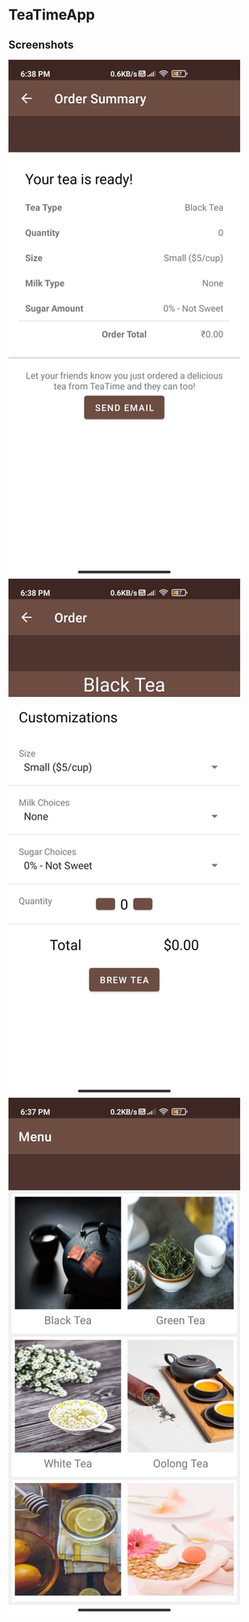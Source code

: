# TeaTimeApp
## Screenshots
![Screenshot1](https://github.com/KishorKokate/TeaTimeApp/blob/master/app/src/main/res/drawable/ss1.jpg?raw=true) ![Screenshot2](https://github.com/KishorKokate/TeaTimeApp/blob/master/app/src/main/res/drawable/ss2.jpg?raw=true) ![Screenshot3](https://github.com/KishorKokate/TeaTimeApp/blob/master/app/src/main/res/drawable/ss3.jpg?raw=true)
